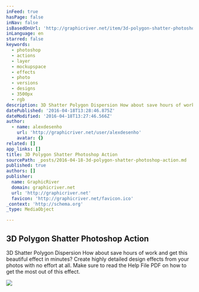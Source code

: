 ```yaml
---
inFeed: true
hasPage: false
inNav: false
isBasedOnUrl: 'http://graphicriver.net/item/3d-polygon-shatter-photoshop-action/15235867?ref=avatter&ref=avatter&clickthrough_id=690323527&redirect_back=true'
inLanguage: en
starred: false
keywords:
  - photoshop
  - actions
  - layer
  - mockupspace
  - effects
  - photo
  - versions
  - designs
  - 3500px
  - rgb
description: 3D Shatter Polygon Dispersion How about save hours of work and get this beautiful effect in minutes? Create highly detailed design effects from your photos with no effort at all. Make sure to read the Help File PDF on how to get the most out of this effect.
datePublished: '2016-04-18T13:28:46.875Z'
dateModified: '2016-04-18T13:27:46.566Z'
author:
  - name: alexdesenho
    url: 'http://graphicriver.net/user/alexdesenho'
    avatar: {}
related: []
app_links: []
title: 3D Polygon Shatter Photoshop Action
sourcePath: _posts/2016-04-18-3d-polygon-shatter-photoshop-action.md
published: true
authors: []
publisher:
  name: GraphicRiver
  domain: graphicriver.net
  url: 'http://graphicriver.net'
  favicon: 'http://graphicriver.net/favicon.ico'
_context: 'http://schema.org'
_type: MediaObject

---
```

<article style=""><h1>3D Polygon Shatter Photoshop Action</h1><p>3D Shatter Polygon Dispersion How about save hours of work and get this beautiful effect in minutes? Create highly detailed design effects from your photos with no effort at all. Make sure to read the Help File PDF on how to get the most out of this effect.</p><img src="https://image-gr.s3.envato.com/files/175856445/ImagePreview.jpg" /></article>